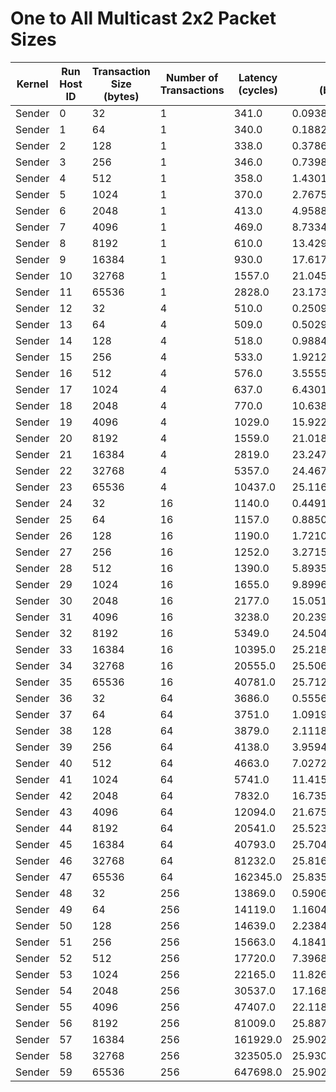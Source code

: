 # One to All Multicast 2x2 Packet Sizes

| Kernel | Run Host ID | Transaction Size (bytes) | Number of Transactions | Latency (cycles) | Bandwidth (bytes/cycle) |
|---|---|---|---|---|---|
| Sender | 0 | 32 | 1 | 341.0 | 0.093841642228739 |
| Sender | 1 | 64 | 1 | 340.0 | 0.18823529411764706 |
| Sender | 2 | 128 | 1 | 338.0 | 0.378698224852071 |
| Sender | 3 | 256 | 1 | 346.0 | 0.7398843930635838 |
| Sender | 4 | 512 | 1 | 358.0 | 1.4301675977653632 |
| Sender | 5 | 1024 | 1 | 370.0 | 2.7675675675675677 |
| Sender | 6 | 2048 | 1 | 413.0 | 4.958837772397095 |
| Sender | 7 | 4096 | 1 | 469.0 | 8.733475479744136 |
| Sender | 8 | 8192 | 1 | 610.0 | 13.429508196721311 |
| Sender | 9 | 16384 | 1 | 930.0 | 17.61720430107527 |
| Sender | 10 | 32768 | 1 | 1557.0 | 21.045600513808605 |
| Sender | 11 | 65536 | 1 | 2828.0 | 23.173974540311175 |
| Sender | 12 | 32 | 4 | 510.0 | 0.25098039215686274 |
| Sender | 13 | 64 | 4 | 509.0 | 0.5029469548133595 |
| Sender | 14 | 128 | 4 | 518.0 | 0.9884169884169884 |
| Sender | 15 | 256 | 4 | 533.0 | 1.9212007504690432 |
| Sender | 16 | 512 | 4 | 576.0 | 3.5555555555555554 |
| Sender | 17 | 1024 | 4 | 637.0 | 6.430141287284145 |
| Sender | 18 | 2048 | 4 | 770.0 | 10.638961038961039 |
| Sender | 19 | 4096 | 4 | 1029.0 | 15.922254616132166 |
| Sender | 20 | 8192 | 4 | 1559.0 | 21.018601667735727 |
| Sender | 21 | 16384 | 4 | 2819.0 | 23.247960269599147 |
| Sender | 22 | 32768 | 4 | 5357.0 | 24.46742579802128 |
| Sender | 23 | 65536 | 4 | 10437.0 | 25.11679601418032 |
| Sender | 24 | 32 | 16 | 1140.0 | 0.44912280701754387 |
| Sender | 25 | 64 | 16 | 1157.0 | 0.88504753673293 |
| Sender | 26 | 128 | 16 | 1190.0 | 1.7210084033613446 |
| Sender | 27 | 256 | 16 | 1252.0 | 3.2715654952076676 |
| Sender | 28 | 512 | 16 | 1390.0 | 5.893525179856115 |
| Sender | 29 | 1024 | 16 | 1655.0 | 9.899697885196375 |
| Sender | 30 | 2048 | 16 | 2177.0 | 15.05190629306385 |
| Sender | 31 | 4096 | 16 | 3238.0 | 20.23965410747375 |
| Sender | 32 | 8192 | 16 | 5349.0 | 24.50401944288652 |
| Sender | 33 | 16384 | 16 | 10395.0 | 25.218278018278017 |
| Sender | 34 | 32768 | 16 | 20555.0 | 25.506592070055948 |
| Sender | 35 | 65536 | 16 | 40781.0 | 25.712366052818716 |
| Sender | 36 | 32 | 64 | 3686.0 | 0.555615843733044 |
| Sender | 37 | 64 | 64 | 3751.0 | 1.0919754732071447 |
| Sender | 38 | 128 | 64 | 3879.0 | 2.111884506316061 |
| Sender | 39 | 256 | 64 | 4138.0 | 3.959400676655389 |
| Sender | 40 | 512 | 64 | 4663.0 | 7.027235685181214 |
| Sender | 41 | 1024 | 64 | 5741.0 | 11.415432851419613 |
| Sender | 42 | 2048 | 64 | 7832.0 | 16.73544433094995 |
| Sender | 43 | 4096 | 64 | 12094.0 | 21.675541590871507 |
| Sender | 44 | 8192 | 64 | 20541.0 | 25.523976437369164 |
| Sender | 45 | 16384 | 64 | 40793.0 | 25.704802294511314 |
| Sender | 46 | 32768 | 64 | 81232.0 | 25.816820957258223 |
| Sender | 47 | 65536 | 64 | 162345.0 | 25.83574486433213 |
| Sender | 48 | 32 | 256 | 13869.0 | 0.5906698392097484 |
| Sender | 49 | 64 | 256 | 14119.0 | 1.1604221262129046 |
| Sender | 50 | 128 | 256 | 14639.0 | 2.238404262586242 |
| Sender | 51 | 256 | 256 | 15663.0 | 4.184128200217072 |
| Sender | 52 | 512 | 256 | 17720.0 | 7.396839729119638 |
| Sender | 53 | 1024 | 256 | 22165.0 | 11.826934355966614 |
| Sender | 54 | 2048 | 256 | 30537.0 | 17.16894259422995 |
| Sender | 55 | 4096 | 256 | 47407.0 | 22.118590081633513 |
| Sender | 56 | 8192 | 256 | 81009.0 | 25.887888999987656 |
| Sender | 57 | 16384 | 256 | 161929.0 | 25.902117594748315 |
| Sender | 58 | 32768 | 256 | 323505.0 | 25.930381292406608 |
| Sender | 59 | 65536 | 256 | 647698.0 | 25.90283743349524 |
